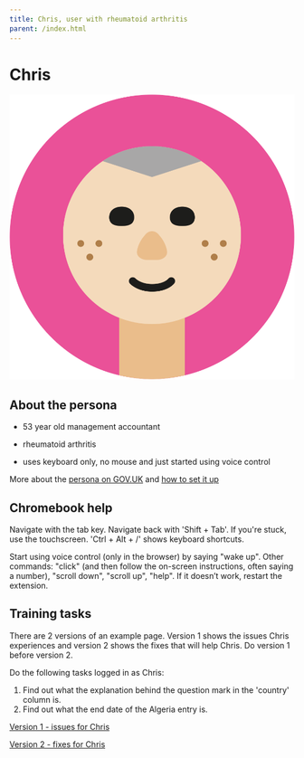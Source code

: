 ```yaml
---
title: Chris, user with rheumatoid arthritis
parent: /index.html
---
```


# Chris

<div><img src="../images/persona-avatars/chris.png" class="profile" alt="" /></div>


## About the persona

* 53 year old management accountant

* rheumatoid arthritis

* uses keyboard only, no mouse and just started using voice control

More about the [persona on GOV.UK](https://www.gov.uk/government/publications/understanding-disabilities-and-impairments-user-profiles/christopher-user-with-rheumatoid-arthritis) and [how to set it up](../setup/chromebook.html#chris)


## Chromebook help

Navigate with the tab key. Navigate back with 'Shift + Tab'.
If you're stuck, use the touchscreen. 'Ctrl + Alt + /' shows keyboard shortcuts.

Start using voice control (only in the browser) by saying "wake up". Other commands: "click" (and then follow the on-screen instructions, often saying a number), "scroll down", "scroll up", "help".
If it doesn’t work, restart the extension.


## Training tasks

There are 2 versions of an example page. Version 1 shows the issues Chris experiences and version 2 shows the fixes that will help Chris. Do version 1 before version 2.

Do the following tasks logged in as Chris:

1. Find out what the explanation behind the question mark in the 'country' column is.
2. Find out what the end date of the Algeria entry is.

[Version 1 - issues for Chris](bad.html)

[Version 2 - fixes for Chris](good.html)
